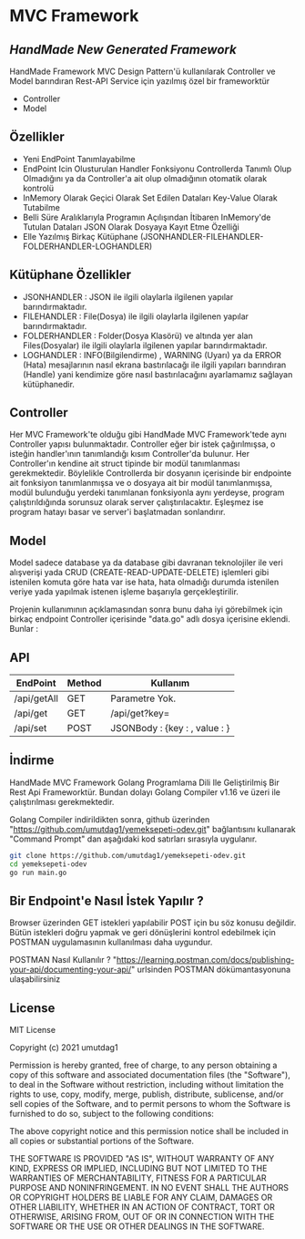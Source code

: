 # MVC Framework
## _HandMade New Generated Framework_

HandMade Framework MVC Design Pattern'ü kullanılarak Controller ve Model barındıran Rest-API Service için yazılmış özel bir frameworktür

- Controller
- Model

## Özellikler

- Yeni EndPoint Tanımlayabilme
- EndPoint Icin Olusturulan Handler Fonksiyonu Controllerda Tanımlı Olup Olmadığını ya da Controller'a ait olup olmadığının otomatik olarak kontrolü
- InMemory Olarak Geçici Olarak Set Edilen Dataları Key-Value Olarak Tutabilme
- Belli Süre Aralıklarıyla Programın Açılışından İtibaren InMemory'de Tutulan Dataları JSON Olarak Dosyaya Kayıt Etme Özelliği
- Elle Yazılmış Birkaç Kütüphane (JSONHANDLER-FILEHANDLER-FOLDERHANDLER-LOGHANDLER)

## Kütüphane Özellikler
- JSONHANDLER : JSON ile ilgili olaylarla ilgilenen yapılar barındırmaktadır.
- FILEHANDLER : File(Dosya) ile ilgili olaylarla ilgilenen yapılar barındırmaktadır.
- FOLDERHANDLER : Folder(Dosya Klasörü) ve altında yer alan Files(Dosyalar) ile ilgili olaylarla ilgilenen yapılar barındırmaktadır.
- LOGHANDLER : INFO(Bilgilendirme) , WARNING (Uyarı) ya da ERROR (Hata) mesajlarının nasıl ekrana bastırılacağı ile ilgili yapıları barındıran (Handle) yani kendimize göre nasıl bastırılacağını ayarlamamız sağlayan kütüphanedir.

## Controller

Her MVC Framework'te olduğu gibi HandMade MVC Framework'tede  aynı Controller yapısı bulunmaktadır. Controller eğer bir istek çağırılmışsa, o isteğin handler'ının tanımlandığı kısım Controller'da bulunur. Her Controller'ın kendine ait struct tipinde bir modül tanımlanması gerekmektedir. Böylelikle Controllerda bir dosyanın içerisinde bir endpointe ait fonksiyon tanımlanmışsa ve o dosyaya ait bir modül tanımlanmışsa, modül bulunduğu yerdeki tanımlanan fonksiyonla aynı yerdeyse, program çalıştırıldığında sorunsuz olarak server çalıştırılacaktır. Eşleşmez ise program hatayı basar ve server'i başlatmadan sonlandırır.

## Model
Model sadece database ya da database gibi davranan teknolojiler ile veri alışverişi yada CRUD (CREATE-READ-UPDATE-DELETE) işlemleri gibi istenilen komuta göre hata var ise hata, hata olmadığı durumda istenilen veriye yada yapılmak istenen işleme başarıyla gerçekleştirilir.

 Projenin kullanımının açıklamasından sonra bunu daha iyi görebilmek için birkaç endpoint Controller içerisinde "data.go" adlı dosya içerisine eklendi. Bunlar :

## API

| EndPoint | Method | Kullanım |
| ------ | ------ | ------ |
| /api/getAll | GET | Parametre Yok. |
| /api/get | GET  | /api/get?key=<key> |
| /api/set | POST | JSONBody : {key : <key>, value : <value> }  |

## İndirme

HandMade MVC Framework  Golang Programlama Dili Ile Geliştirilmiş Bir Rest Api Frameworktür. Bundan dolayı Golang Compiler v1.16 ve üzeri ile çalıştırılması gerekmektedir.

Golang Compiler indirildikten sonra, github üzerinden "https://github.com/umutdag1/yemeksepeti-odev.git" bağlantısını kullanarak "Command Prompt" dan aşağıdaki kod satırları sırasıyla uygulanır.

```sh
git clone https://github.com/umutdag1/yemeksepeti-odev.git
cd yemeksepeti-odev
go run main.go
```

## Bir Endpoint'e Nasıl İstek Yapılır ?

Browser üzerinden GET istekleri yapılabilir POST için bu söz konusu değildir. Bütün istekleri doğru yapmak ve geri dönüşlerini kontrol edebilmek için POSTMAN uygulamasının kullanılması daha uygundur.

POSTMAN Nasıl Kullanılır ?
"https://learning.postman.com/docs/publishing-your-api/documenting-your-api/" urlsinden POSTMAN dökümantasyonuna ulaşabilirsiniz


## License

MIT License

Copyright (c) 2021 umutdag1

Permission is hereby granted, free of charge, to any person obtaining a copy
of this software and associated documentation files (the "Software"), to deal
in the Software without restriction, including without limitation the rights
to use, copy, modify, merge, publish, distribute, sublicense, and/or sell
copies of the Software, and to permit persons to whom the Software is
furnished to do so, subject to the following conditions:

The above copyright notice and this permission notice shall be included in all
copies or substantial portions of the Software.

THE SOFTWARE IS PROVIDED "AS IS", WITHOUT WARRANTY OF ANY KIND, EXPRESS OR
IMPLIED, INCLUDING BUT NOT LIMITED TO THE WARRANTIES OF MERCHANTABILITY,
FITNESS FOR A PARTICULAR PURPOSE AND NONINFRINGEMENT. IN NO EVENT SHALL THE
AUTHORS OR COPYRIGHT HOLDERS BE LIABLE FOR ANY CLAIM, DAMAGES OR OTHER
LIABILITY, WHETHER IN AN ACTION OF CONTRACT, TORT OR OTHERWISE, ARISING FROM,
OUT OF OR IN CONNECTION WITH THE SOFTWARE OR THE USE OR OTHER DEALINGS IN THE
SOFTWARE.